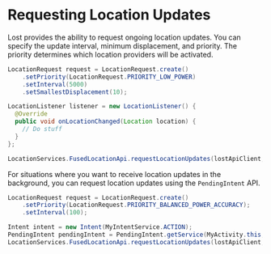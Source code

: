 # Requesting Location Updates

Lost provides the ability to request ongoing location updates. You can specify the update interval, minimum displacement, and priority. The priority determines which location providers will be activated.

```java
LocationRequest request = LocationRequest.create()
    .setPriority(LocationRequest.PRIORITY_LOW_POWER)
    .setInterval(5000)
    .setSmallestDisplacement(10);

LocationListener listener = new LocationListener() {
  @Override
  public void onLocationChanged(Location location) {
    // Do stuff
  }
};

LocationServices.FusedLocationApi.requestLocationUpdates(lostApiClient, request, listener);
```

For situations where you want to receive location updates in the background, you can request location updates using the `PendingIntent` API.

```java
LocationRequest request = LocationRequest.create()
    .setPriority(LocationRequest.PRIORITY_BALANCED_POWER_ACCURACY);
    .setInterval(100);

Intent intent = new Intent(MyIntentService.ACTION);
PendingIntent pendingIntent = PendingIntent.getService(MyActivity.this, requestCode, intent, flags);
LocationServices.FusedLocationApi.requestLocationUpdates(lostApiClient, request, pendingIntent);
```
